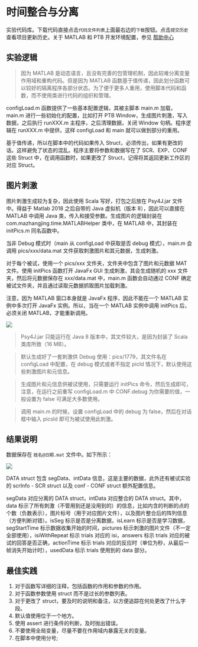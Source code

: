 # 时间整合与分离

实验代码库。下载代码直接点击`代码文件列表`上面最右边的`下载`按钮。点击`提交历史`查看项目更新历史。关于 MATLAB 和 PTB 开发环境配置，参见 [帮助中心](http://help.mazhangjing.com/matlab_ptb)

## 实验逻辑

> 因为 MATLAB 是动态语言，且没有完善的包管理机制，因此较难分离变量作用域和重构代码。但是因为 MATLAB 函数基于值传递，因此划分函数可以较好的隔离程序各部分状态。为了便于更多人重用，使用脚本代码和函数，而不使用类进行代码的组织和管理。

configLoad.m 函数提供了一些基本配置逻辑，其被主脚本 main.m 加载，main.m 进行一些初始化的配置，比如打开 PTB Window，生成图片刺激，写入数据，之后执行 runXXX.m 主程序，之后清理数据，关闭 Window 句柄。程序逻辑在 runXXX.m 中提供，这样 configLoad 和 main 就可以做到部分的重用。

基于值传递，所以在脚本中的代码如果传入 Struct，必须传出，如果有更改的话。这样避免了状态的混乱。程序主要将参数和数据写在了 SCR、EXP、CONF 这些 Struct 中，在调用函数时，如果更改了 Struct，记得将其返回更新工作区的对应 Struct。

## 图片刺激

图片刺激生成较为复杂，因此使用 Scala 写好，打包之后放在 Psy4J.jar 文件中。得益于 Matlab 2018 之后自带的 Java 虚拟机（版本 8），因此可以直接在 MATLAB 中调用 Java 类，传入和接受参数。生成图片的逻辑封装在 com.mazhangjing.time.MATLABHelper 类中，在 MATLAB 中，其封装在 initPics.m 同名函数中。

当非 Debug 模式时（main 从 configLoad 中获取是否 debug 模式），main.m 会调用 pics/xxx/data.mat 文件获取刺激图片和其元数据，生成刺激。

对于每个被试，使用一个 pics/xxx 文件夹，文件夹中包含了图片和元数据 MAT 文件。使用 initPics 函数打开 JavaFx GUI 生成刺激，其会生成随机的 xxx 文件夹，然后将元数据保存在 xxx/data.mat 中，main.m 函数会自动通过 CONF 确定被试文件夹，并且通过读取元数据抓取图片加载刺激。

注意，因为 MATLAB 窗口本身就是 JavaFx 程序，因此不能在一个 MATLAB 实例中多次打开 JavaFx 实例。所以，当在一个 MATLAB 实例中调用 initPics 后，必须关闭 MATLAB，才能重新调用。

![](http://static2.mazhangjing.com/20191204/ff661f0_WX20191204-181236.png)

> Psy4J.jar 只能运行在 Java 8 版本中，其文件较大，是因为封装了 Scala 类库所致（16 MB）。

> 默认生成好了一套刺激供 Debug 使用：pics/1779，其文件名在 configLoad 中配置，在 debug 模式或者不指定 picId 情况下，默认使用这些刺激图片和元信息。

> 生成图片和元信息供被试使用，只需要运行 initPics 命令，然后生成即可，注意，在运行之前重写 configLoad.m 中 CONF.debug 为你需要的值，一般设置为 false 可满足大多数使用。

> 调用 main.m 的时候，设置 configLoad 中的 debug 为 false，然后在对话框中输入 picsId 即可为被试使用此刺激。

## 结果说明

数据保存在 `姓名@日期.mat` 文件中。如下所示：

![](http://static2.mazhangjing.com/20191206/cc9d42a_data_example.png)

DATA struct 包含 segData、intData 信息，这是主要的数据，此外还有被试实验的 scrInfo - SCR struct 以及 conf - CONF struct 额外配置信息。

segData 对应分离的 DATA struct，intData 对应整合的 DATA struct。其中，data 标示了所有刺激（不管用到还是没用到的）的信息，比如内含的判断的点的个数（负数表示），图片标号（用于对应图片文件），以及图片整合后的阵列信息（方便判断对错）。isSeg 标示是否是分离数据，isLearn 标示是否是学习数据，segStartTime 标示数据收集开始的时间，pictures 标示刺激的图片文件（不一定全部使用），isiWithRepeat 标示 trials 对应的 isi，answers 标示 trials 对应的被试的回答是否正确，actionTime 标示 trials 对应的反应时（单位为秒，从最后一帧消失开始计时），usedData 标示 trials 使用到的 data 部分。


## 最佳实践

1. 对于函数写详细的注释，包括函数的作用和参数的作用。
2. 对于函数参数使用 struct 而不是过长的参数列表。
3. 对于更改了 struct，要及时的说明和备注，以方便追踪在何处更改了什么字段。
4. 默认值使用位于一个地方。
5. 使用 assert 进行条件的判断，及时抛出错误。
6. 不要使用全局变量，尽量不要在作用域内暴露无关的变量。
7. 在脚本中使用分号;
